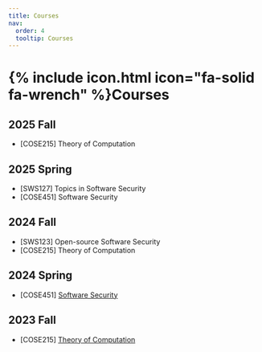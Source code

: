 ```yaml
---
title: Courses
nav:
  order: 4
  tooltip: Courses
---
```


# {% include icon.html icon="fa-solid fa-wrench" %}Courses

## 2025 Fall
 - [COSE215] Theory of Computation 

## 2025 Spring
 - [SWS127] Topics in Software Security
 - [COSE451] Software Security

## 2024 Fall
 - [SWS123] Open-source Software Security
 - [COSE215] Theory of Computation 


## 2024 Spring
- [COSE451] [Software Security](/courses/2024spr_ss/)

## 2023 Fall
- [COSE215] [Theory of Computation](/courses/2023fall_toc/)